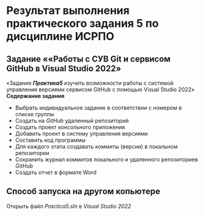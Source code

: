 # Результат выполнения практического задания 5 по дисциплине ИСРПО
## Задание ««Работы с СУВ Git и сервисом GitHub в Visual Studio 2022»
«Задание ***Практика5*** изучить возможности работы с системой управления версиями сервисом GitHub с помощью Visual Studio 2022»
**Содержание задания**
- Выбрать индивидуальное задание в соответствии с номером в списке группы
- Создать на *GitHub* удаленный репозиторий
- Создать проект консольного приложения
- Добавить проект в систему управления версиями
- Составить код программы
- Для каждого этапа создавать коммиты (версии) в локальном репозитории
- Сохранить журнал коммитов локального и удаленного репозиториев *GitHub*
- Создать отчет в формате Word
## **Способ запуска на другом копьютере**
Открыть файл *Practica5.sln* в *Visual Studio 2022*
